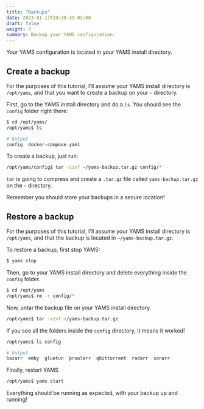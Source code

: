 ```yaml
---
title: "Backups"
date: 2023-01-17T19:38:39-03:00
draft: false
weight: 3
summary: Backup your YAMS configuration.
---
```


Your YAMS configuration is located in your YAMS install directory.

## Create a backup

For the purposes of this tutorial, I'll assume your YAMS install directory is `/opt/yams`, and that you want to create a backup on your `~` directory.

First, go to the YAMS install directory and do a `ls`. You should see the `config` folder right there:

```bash
$ cd /opt/yams/
/opt/yams$ ls

# Output
config  docker-compose.yaml
```

To create a backup, just run:

```bash
/opt/yams/config$ tar -czvf ~/yams-backup.tar.gz config/*
```

`tar` is going to compress and create a `.tar.gz` file called `yams-backup.tar.gz` on the `~` directory.

Remember you should store your backups in a secure location!

## Restore a backup

For the purposes of this tutorial, I'll assume your YAMS install directory is `/opt/yams`, and that the backup is located in `~/yams-backup.tar.gz`.

To restore a backup, first stop YAMS:

```bash
$ yams stop
```

Then, go to your YAMS install directory and delete everything inside the `config` folder.

```bash
$ cd /opt/yams
/opt/yams$ rm -r config/*
```

Now, untar the backup file on your YAMS install directory.

```bash
/opt/yams$ tar -xzvf ~/yams-backup.tar.gz
```

If you see all the folders inside the `config` directory, it means it worked!

```bash
/opt/yams$ ls config

# Output
bazarr  emby  gluetun  prowlarr  qbittorrent  radarr  sonarr
```

Finally, restart YAMS

```bash
/opt/yams$ yams start
```

Everything should be running as expected, with your backup up and running!
